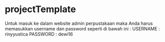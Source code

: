 # projectTemplate

Untuk masuk ke dalam website admin perpustakaan maka Anda harus memasukkan username dan password seperti di bawah ini :
USERNAME  : rinyyustica
PASSWORD  : dewi16
